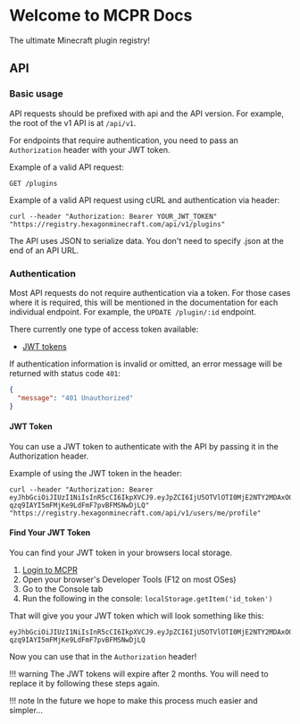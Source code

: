 # Welcome to MCPR Docs

The ultimate Minecraft plugin registry!

## API

### Basic usage 
API requests should be prefixed with api and the API version. For example, the root of the v1 API is at `/api/v1`.

For endpoints that require authentication, you need to pass an `Authorization` header with your JWT token.

Example of a valid API request:

```
GET /plugins
```

Example of a valid API request using cURL and authentication via header:

```
curl --header "Authorization: Bearer YOUR_JWT_TOKEN" "https://registry.hexagonminecraft.com/api/v1/plugins"
```

The API uses JSON to serialize data. You don't need to specify .json at the end of an API URL.

### Authentication
Most API requests do not require authentication via a token. For those cases where it is required, this will be mentioned in the documentation for each individual endpoint. For example, the `UPDATE /plugin/:id` endpoint.

There currently one type of access token available:

- [JWT tokens](#jwt-token)

If authentication information is invalid or omitted, an error message will be returned with status code `401`:

```json
{
  "message": "401 Unauthorized"
}
```
#### JWT Token
You can use a JWT token to authenticate with the API by passing it in the Authorization header.

Example of using the JWT token in the header:


```
curl --header "Authorization: Bearer eyJhbGciOiJIUzI1NiIsInR5cCI6IkpXVCJ9.eyJpZCI6IjU5OTVlOTI0MjE2NTY2MDAxOGJiMGE4YSIsInVzZXJuYW1lIjoibnByYWlsIiwiaWF0IjoxNTAzMzE4MTIwLCJleHAiOjE1MDMzMjgyMDB9.CATgjmJm-qzq9IAYI5mFMjKe9LdFmF7pvBFMSNwDjLQ" "https://registry.hexagonminecraft.com/api/v1/users/me/profile"
```

#### Find Your JWT Token
You can find your JWT token in your browsers local storage. 

1. [Login to MCPR](https://registry.hexagonminecraft.com/login)
2. Open your browser's Developer Tools (F12 on most OSes)
3. Go to the Console tab
4. Run the following in the console: `localStorage.getItem('id_token')`

That will give you your JWT token which will look something like this:
```
eyJhbGciOiJIUzI1NiIsInR5cCI6IkpXVCJ9.eyJpZCI6IjU5OTVlOTI0MjE2NTY2MDAxOGJiMGE4YSIsInVzZXJuYW1lIjoibnByYWlsIiwiaWF0IjoxNTAzMzE4MTIwLCJleHAiOjE1MDMzMjgyMDB9.CATgjmJm-qzq9IAYI5mFMjKe9LdFmF7pvBFMSNwDjLQ
```
Now you can use that in the `Authorization` header!


!!! warning 
    The JWT tokens will expire after 2 months. You will need to replace it by following these steps again. 

!!! note 
    In the future we hope to make this process much easier and simpler...
